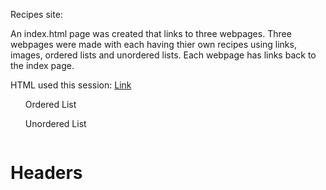 Recipes site:

An index.html page was created that links to three webpages.
Three webpages were made with each having thier own recipes using links, images, ordered lists and unordered lists.
Each webpage has links back to the index page. 

HTML used this session:
<a href="">Link</a>
<ol>Ordered List</ol>
<ul>Unordered List</ul>
<img src="">
<h1>Headers</h1>